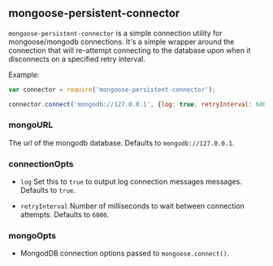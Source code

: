 mongoose-persistent-connector
-----------------------------

`mongoose-persistent-connector` is a simple connection utility for mongoose/mongodb connections.  It's a simple wrapper around the connection that will re-attempt connecting to the database upon when it disconnects on a specified retry interval.

Example:
```javascript
var connector = require('mongoose-persistent-connector');

connector.connect('mongodb://127.0.0.1', {log: true, retryInterval: 6000});
```

### mongoURL
The url of the mongodb database.  Defaults to `mongodb://127.0.0.1`.

### connectionOpts
- `log`
  Set this to `true` to output log connection messages messages.  Defaults to `true`.

- `retryInterval`
  Number of milliseconds to wait between connection attempts. Defaults to `6000`.

### mongoOpts
- MongodDB connection options passed to `mongoose.connect()`.
